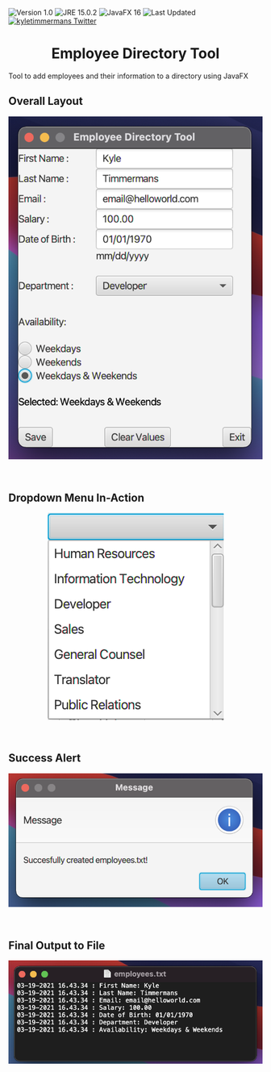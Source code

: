 ![Version 1.0](https://img.shields.io/badge/version-v1.0-orange.svg)
![JRE 15.0.2](https://img.shields.io/badge/JRE-15.0.2-9f5f14.svg)
![JavaFX 16](https://img.shields.io/badge/JavaFX-16-a13cc9.svg)
![Last Updated](https://img.shields.io/github/last-commit/kyletimmermans/employee-directory-tool?color=success)
[![kyletimmermans Twitter](http://img.shields.io/twitter/url/http/shields.io.svg?style=social&label=Follow)](https://twitter.com/kyletimmermans)

# <div align="center">Employee Directory Tool</div>

Tool to add employees and their information to a directory using JavaFX 

## Overall Layout
<p align="center">
  <img src="https://github.com/kyletimmermans/employee-directory-tool/blob/main/media/overall1.png?raw=true" alt="Overall Layout"/>
</p>

</br>

## Dropdown Menu In-Action
<p align="center">
  <img src="https://github.com/kyletimmermans/employee-directory-tool/blob/main/media/dropdown1.png?raw=true" alt="Dropdown Menu"/>
</p>

</br>

## Success Alert
<p align="center">
  <img src="https://github.com/kyletimmermans/employee-directory-tool/blob/main/media/alert.png?raw=true" alt="Success Alert"/>
</p>

</br>

## Final Output to File
<p align="center">
  <img src="https://github.com/kyletimmermans/employee-directory-tool/blob/main/media/output.png?raw=true" alt="Final Output to File"/>
</p>

